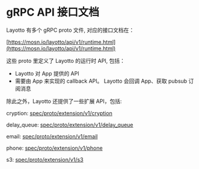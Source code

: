 # gRPC API 接口文档

Layotto 有多个 gRPC proto 文件, 对应的接口文档在：

[https://mosn.io/layotto/api/v1/runtime.html](https://mosn.io/layotto/api/v1/runtime.html)

这些 proto 里定义了 Layotto 的运行时 API, 包括：

  - Layotto 对 App 提供的 API
  - 需要由 App 来实现的 callback API。 Layotto 会回调 App、获取 pubsub 订阅消息   

除此之外，Layotto 还提供了一些扩展 API，包括:






cryption: [spec/proto/extension/v1/cryption](https://mosn.io/layotto/api/v1/cryption.html) 

delay_queue: [spec/proto/extension/v1/delay_queue](https://mosn.io/layotto/api/v1/delay_queue.html) 

email: [spec/proto/extension/v1/email](https://mosn.io/layotto/api/v1/email.html) 

phone: [spec/proto/extension/v1/phone](https://mosn.io/layotto/api/v1/phone.html) 

s3: [spec/proto/extension/v1/s3](https://mosn.io/layotto/api/v1/s3.html) 
